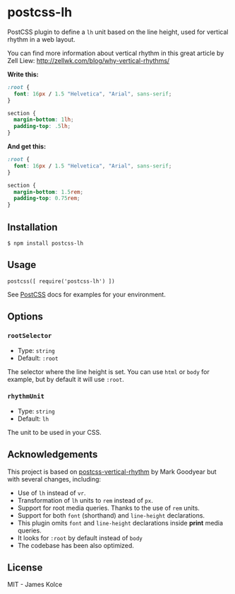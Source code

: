 # postcss-lh

PostCSS plugin to define a `lh` unit based on the line height, used for vertical rhythm in a web layout.

You can find more information about vertical rhythm in this great article by Zell Liew: http://zellwk.com/blog/why-vertical-rhythms/

**Write this:**

```css
:root {
  font: 16px / 1.5 "Helvetica", "Arial", sans-serif;
}

section {
  margin-bottom: 1lh;
  padding-top: .5lh;
}
```

**And get this:**

```css
:root {
  font: 16px / 1.5 "Helvetica", "Arial", sans-serif;
}

section {
  margin-bottom: 1.5rem;
  padding-top: 0.75rem;
}
```

## Installation

`$ npm install postcss-lh`

## Usage

```JS
postcss([ require('postcss-lh') ])
```

See [PostCSS](https://github.com/postcss/postcss) docs for examples for your environment.

## Options

### `rootSelector`

- Type: `string`
- Default: `:root`

The selector where the line height is set. You can use `html` or `body` for example, but by default
it will use `:root`.

### `rhythmUnit`

- Type: `string`
- Default: `lh`

The unit to be used in your CSS.

## Acknowledgements

This project is based on [postcss-vertical-rhythm](https://github.com/markgoodyear/postcss-vertical-rhythm) by Mark Goodyear but
with several changes, including:

- Use of `lh` instead of `vr`.
- Transformation of `lh` units to `rem` instead of `px`.
- Support for root media queries. Thanks to the use of `rem` units.
- Support for both `font` (shorthand) and `line-height` declarations.
- This plugin omits `font` and `line-height` declarations inside **print** media queries.
- It looks for `:root` by default instead of `body`
- The codebase has been also optimized.

## License

MIT - James Kolce
